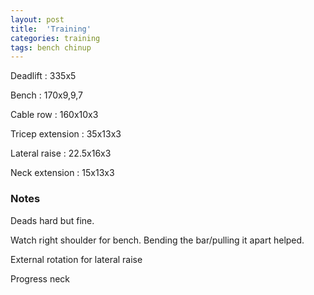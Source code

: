 ```yaml
---
layout: post
title:  'Training'
categories: training
tags: bench chinup
---
```


Deadlift  :  335x5

Bench : 170x9,9,7

Cable row : 160x10x3

Tricep extension  :  35x13x3

Lateral raise  :  22.5x16x3

Neck extension  :  15x13x3

### Notes

Deads hard but fine.

Watch right shoulder for bench. Bending the bar/pulling it apart helped.

External rotation for lateral raise

Progress neck
